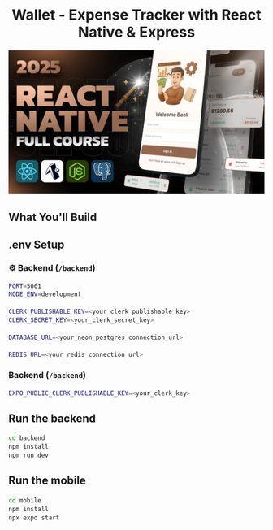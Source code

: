 <h1 align="center"> Wallet - Expense Tracker with React Native & Express </h1>

![Demo App](/mobile/assets/images/screenshot-for-readme.png)

##  What You'll Build



##  .env Setup

### ⚙️ Backend (`/backend`)

```bash
PORT=5001
NODE_ENV=development

CLERK_PUBLISHABLE_KEY=<your_clerk_publishable_key>
CLERK_SECRET_KEY=<your_clerk_secret_key>

DATABASE_URL=<your_neon_postgres_connection_url>

REDIS_URL=<your_redis_connection_url>
```

###  Backend (`/backend`)

```bash
EXPO_PUBLIC_CLERK_PUBLISHABLE_KEY=<your_clerk_key>
```

##  Run the backend

```bash
cd backend
npm install
npm run dev

```

## Run the mobile

```bash
cd mobile
npm install
npx expo start
```
